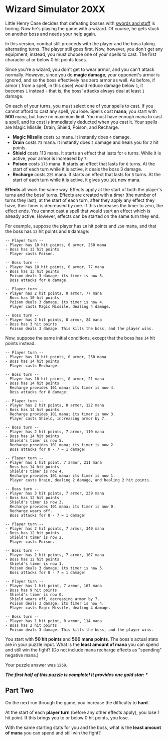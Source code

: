 # Wizard Simulator 20XX

Little Henry Case decides that defeating bosses with [swords and stuff](https://adventofcode.com/2015/day/21) is boring.
Now he's playing the game with a wizard. Of course, he gets stuck on another boss and needs your help again.

In this version, combat still proceeds with the player and the boss taking alternating turns. The player still goes
first. Now, however, you don't get any equipment; instead, you must choose one of your spells to cast. The first
character at or below 0 hit points loses.

Since you're a wizard, you don't get to wear armor, and you can't attack normally. However, since you do **magic
damage**, your opponent's armor is ignored, and so the boss effectively has zero armor as well. As before, if armor (
from a spell, in this case) would reduce damage below `1`, it becomes `1` instead - that is, the boss' attacks always
deal at least `1` damage.

On each of your turns, you must select one of your spells to cast. If you cannot afford to cast any spell, you lose.
Spells cost **mana**; you start with **500** mana, but have no maximum limit. You must have enough mana to cast a spell,
and its cost is immediately deducted when you cast it. Your spells are Magic Missile, Drain, Shield, Poison, and
Recharge.

- **Magic Missile** costs `53` mana. It instantly does `4` damage.
- **Drain** costs `73` mana. It instantly does `2` damage and heals you for `2` hit points.
- **Shield** costs 113 mana. It starts an effect that lasts for `6` turns.
  While it is active, your armor is increased by `7`.
- **Poison** costs `173` mana. It starts an effect that lasts for `6` turns.
  At the start of each turn while it is active, it deals the boss 3 damage.
- **Recharge** costs `229` mana. It starts an effect that lasts for `5` turns.
  At the start of each turn while it is active, it gives you `101` new mana.

**Effects** all work the same way. Effects apply at the start of both the player's turns and the boss' turns. Effects
are created with a timer (the number of turns they last); at the start of each turn, after they apply any effect they
have, their timer is decreased by one. If this decreases the timer to zero, the effect ends. You cannot cast a spell
that would start an effect which is already active. However, effects can be started on the same turn they end.

For example, suppose the player has `10` hit points and `250` mana, and that the boss has `13` hit points and `8`
damage:

```
-- Player turn --
- Player has 10 hit points, 0 armor, 250 mana
- Boss has 13 hit points
  Player casts Poison.

-- Boss turn --
- Player has 10 hit points, 0 armor, 77 mana
- Boss has 13 hit points
  Poison deals 3 damage; its timer is now 5.
  Boss attacks for 8 damage.

-- Player turn --
- Player has 2 hit points, 0 armor, 77 mana
- Boss has 10 hit points
  Poison deals 3 damage; its timer is now 4.
  Player casts Magic Missile, dealing 4 damage.

-- Boss turn --
- Player has 2 hit points, 0 armor, 24 mana
- Boss has 3 hit points
  Poison deals 3 damage. This kills the boss, and the player wins.
 ```

Now, suppose the same initial conditions, except that the boss has `14` hit points instead:

```
-- Player turn --
- Player has 10 hit points, 0 armor, 250 mana
- Boss has 14 hit points
  Player casts Recharge.

-- Boss turn --
- Player has 10 hit points, 0 armor, 21 mana
- Boss has 14 hit points
  Recharge provides 101 mana; its timer is now 4.
  Boss attacks for 8 damage!

-- Player turn --
- Player has 2 hit points, 0 armor, 122 mana
- Boss has 14 hit points
  Recharge provides 101 mana; its timer is now 3.
  Player casts Shield, increasing armor by 7.

-- Boss turn --
- Player has 2 hit points, 7 armor, 110 mana
- Boss has 14 hit points
  Shield's timer is now 5.
  Recharge provides 101 mana; its timer is now 2.
  Boss attacks for 8 - 7 = 1 damage!

-- Player turn --
- Player has 1 hit point, 7 armor, 211 mana
- Boss has 14 hit points
  Shield's timer is now 4.
  Recharge provides 101 mana; its timer is now 1.
  Player casts Drain, dealing 2 damage, and healing 2 hit points.

-- Boss turn --
- Player has 3 hit points, 7 armor, 239 mana
- Boss has 12 hit points
  Shield's timer is now 3.
  Recharge provides 101 mana; its timer is now 0.
  Recharge wears off.
  Boss attacks for 8 - 7 = 1 damage!

-- Player turn --
- Player has 2 hit points, 7 armor, 340 mana
- Boss has 12 hit points
  Shield's timer is now 2.
  Player casts Poison.

-- Boss turn --
- Player has 2 hit points, 7 armor, 167 mana
- Boss has 12 hit points
  Shield's timer is now 1.
  Poison deals 3 damage; its timer is now 5.
  Boss attacks for 8 - 7 = 1 damage!

-- Player turn --
- Player has 1 hit point, 7 armor, 167 mana
- Boss has 9 hit points
  Shield's timer is now 0.
  Shield wears off, decreasing armor by 7.
  Poison deals 3 damage; its timer is now 4.
  Player casts Magic Missile, dealing 4 damage.

-- Boss turn --
- Player has 1 hit point, 0 armor, 114 mana
- Boss has 2 hit points
  Poison deals 3 damage. This kills the boss, and the player wins.
```

You start with **50 hit points** and **500 mana points**. The boss's actual stats are in your puzzle input. What is the
**least amount of mana** you can spend and still win the fight? (Do not include mana recharge effects as "spending"
negative mana.)

Your puzzle answer was `1269`.

*__The first half of this puzzle is complete! It provides one gold star: *__*

## Part Two

On the next run through the game, you increase the difficulty to **hard**.

At the start of each **player turn** (before any other effects apply), you lose 1 hit point. If this brings you to or
below 0 hit points, you lose.

With the same starting stats for you and the boss, what is the **least amount of mana** you can spend and still win the
fight?
